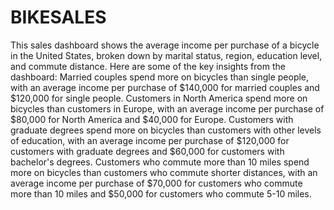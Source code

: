 # BIKESALES
This sales dashboard shows the average income per purchase of a bicycle in the United States, broken down by marital status, region, education level, and commute distance.
Here are some of the key insights from the dashboard:
Married couples spend more on bicycles than single people, with an average income per purchase of $140,000 for married couples and $120,000 for single people.
Customers in North America spend more on bicycles than customers in Europe, with an average income per purchase of $80,000 for North America and $40,000 for Europe.
Customers with graduate degrees spend more on bicycles than customers with other levels of education, with an average income per purchase of $120,000 for customers with graduate degrees and $60,000 for customers with bachelor's degrees.
Customers who commute more than 10 miles spend more on bicycles than customers who commute shorter distances, with an average income per purchase of $70,000 for customers who commute more than 10 miles and $50,000 for customers who commute 5-10 miles.
